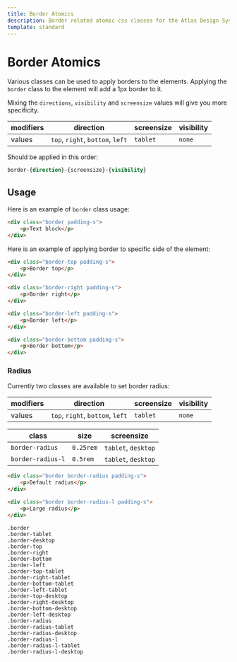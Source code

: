 ```yaml
---
title: Border Atomics
description: Border related atomic css classes for the Atlas Design System
template: standard
---
```


# Border Atomics

Various classes can be used to apply borders to the elements. Applying the `border` class to the element will add a 1px border to it.

Mixing the `directions`, `visibility` and `screensize` values will give you more specificity.

| modifiers | direction                        | screensize | visibility |
| --------- | -------------------------------- | ---------- | ---------- |
| values    | `top`, `right`, `bottom`, `left` | `tablet`   | `none`     |

Should be applied in this order:

```css
border-{direction}-{screensize}-{visibility}
```

## Usage

Here is an example of `border` class usage:

```html
<div class="border padding-s">
	<p>Text block</p>
</div>
```

Here is an example of applying border to specific side of the element:

```html
<div class="border-top padding-s">
	<p>Border top</p>
</div>
```

```html
<div class="border-right padding-s">
	<p>Border right</p>
</div>
```

```html
<div class="border-left padding-s">
	<p>Border left</p>
</div>
```

```html
<div class="border-bottom padding-s">
	<p>Border bottom</p>
</div>
```

### Radius

Currently two classes are available to set border radius:

| modifiers | direction                        | screensize | visibility |
| --------- | -------------------------------- | ---------- | ---------- |
| values    | `top`, `right`, `bottom`, `left` | `tablet`   | `none`     |

| class             | size      | screensize          |
| ----------------- | --------- | ------------------- |
| `border-radius`   | `0.25rem` | `tablet`, `desktop` |
| `border-radius-l` | `0.5rem`  | `tablet`, `desktop` |

```html
<div class="border border-radius padding-s">
	<p>Default radius</p>
</div>
```

```html
<div class="border border-radius-l padding-s">
	<p>Large radius</p>
</div>
```

```atomics-filter
.border
.border-tablet
.border-desktop
.border-top
.border-right
.border-bottom
.border-left
.border-top-tablet
.border-right-tablet
.border-bottom-tablet
.border-left-tablet
.border-top-desktop
.border-right-desktop
.border-bottom-desktop
.border-left-desktop
.border-radius
.border-radius-tablet
.border-radius-desktop
.border-radius-l
.border-radius-l-tablet
.border-radius-l-desktop
```
